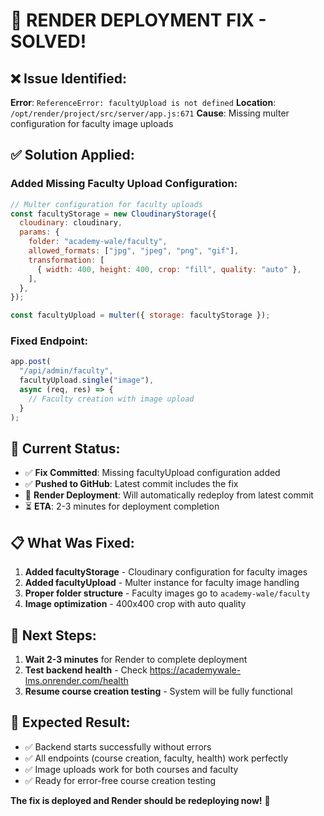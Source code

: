 # 🚨 RENDER DEPLOYMENT FIX - SOLVED!

## ❌ Issue Identified:

**Error**: `ReferenceError: facultyUpload is not defined`
**Location**: `/opt/render/project/src/server/app.js:671`
**Cause**: Missing multer configuration for faculty image uploads

## ✅ Solution Applied:

### Added Missing Faculty Upload Configuration:

```javascript
// Multer configuration for faculty uploads
const facultyStorage = new CloudinaryStorage({
  cloudinary: cloudinary,
  params: {
    folder: "academy-wale/faculty",
    allowed_formats: ["jpg", "jpeg", "png", "gif"],
    transformation: [
      { width: 400, height: 400, crop: "fill", quality: "auto" },
    ],
  },
});

const facultyUpload = multer({ storage: facultyStorage });
```

### Fixed Endpoint:

```javascript
app.post(
  "/api/admin/faculty",
  facultyUpload.single("image"),
  async (req, res) => {
    // Faculty creation with image upload
  }
);
```

## 🎯 Current Status:

- ✅ **Fix Committed**: Missing facultyUpload configuration added
- ✅ **Pushed to GitHub**: Latest commit includes the fix
- 🔄 **Render Deployment**: Will automatically redeploy from latest commit
- ⏳ **ETA**: 2-3 minutes for deployment completion

## 📋 What Was Fixed:

1. **Added facultyStorage** - Cloudinary configuration for faculty images
2. **Added facultyUpload** - Multer instance for faculty image handling
3. **Proper folder structure** - Faculty images go to `academy-wale/faculty`
4. **Image optimization** - 400x400 crop with auto quality

## 🚀 Next Steps:

1. **Wait 2-3 minutes** for Render to complete deployment
2. **Test backend health** - Check https://academywale-lms.onrender.com/health
3. **Resume course creation testing** - System will be fully functional

## 🎉 Expected Result:

- ✅ Backend starts successfully without errors
- ✅ All endpoints (course creation, faculty, health) work perfectly
- ✅ Image uploads work for both courses and faculty
- ✅ Ready for error-free course creation testing

**The fix is deployed and Render should be redeploying now!** 🎯
